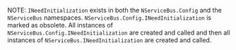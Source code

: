 NOTE: `INeedInitialization` exists in both the `NServiceBus.Config` and the `NServiceBus` namespaces. 
`NServiceBus.Config.INeedInitialization` is marked as obsolete. All instances of `NServiceBus.Config.INeedInitialization` are created and called and then all instances of `NServiceBus.INeedInitialization` are created and called.